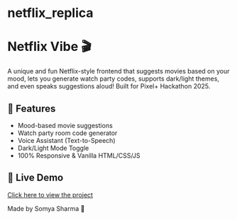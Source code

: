 # netflix_replica
# Netflix Vibe 🎬

A unique and fun Netflix-style frontend that suggests movies based on your mood, lets you generate watch party codes, supports dark/light themes, and even speaks suggestions aloud! Built for Pixel+ Hackathon 2025.

## 🌟 Features
- Mood-based movie suggestions
- Watch party room code generator
- Voice Assistant (Text-to-Speech)
- Dark/Light Mode Toggle
- 100% Responsive & Vanilla HTML/CSS/JS

## 🚀 Live Demo
[Click here to view the project](https://yourusername.github.io/netflix-vibe/)

Made by Somya Sharma 💖
